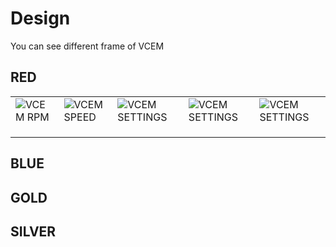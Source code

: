 # Design
You can see different frame of VCEM

## RED
<table>
    <tr>
        <td>
            <img src="https://github.com/marcobackup/VehicleCockpitExtensionModule/blob/main/design/red version/homeRed.png?raw=true" alt="VCEM RPM">
        </td>
        <td>
            <img src="https://github.com/marcobackup/VehicleCockpitExtensionModule/blob/main/design/red version/homeRed.png?raw=true" alt="VCEM SPEED">
        </td>
        <td>
            <img src="https://github.com/marcobackup/VehicleCockpitExtensionModule/blob/main/design/red version/homeRed.png?raw=true" alt="VCEM SETTINGS">
        </td>
        <td>
            <img src="https://github.com/marcobackup/VehicleCockpitExtensionModule/blob/main/design/red version/homeRed.png?raw=true" alt="VCEM SETTINGS">
        </td>
        <td>
            <img src="https://github.com/marcobackup/VehicleCockpitExtensionModule/blob/main/design/red version/homeRed.png?raw=true" alt="VCEM SETTINGS">
        </td>
    </tr>
    <tr>
        <td></td>
    </tr>
    <tr>
        <td></td>
    </tr>
    <tr>
        <td></td>
    </tr>
</table>

## BLUE

## GOLD

## SILVER